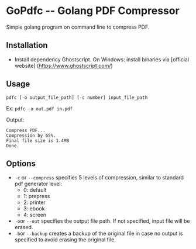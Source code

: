 GoPdfc --  Golang PDF Compressor
====================================

Simple golang program on command line to compress PDF.

Installation
-------------
* Install dependency Ghostscript.
On Windows: install binaries via [official website] (https://www.ghostscript.com/)


Usage
-----
`pdfc [-o output_file_path] [-c number] input_file_path`

Ex:
`pdfc -o out.pdf in.pdf`

Output:
```
Compress PDF...
Compression by 65%.
Final file size is 1.4MB
Done.
```

Options
-------
* `-c` or `--compress` specifies 5 levels of compression, similar to standard pdf generator level:
  * 0: default
  * 1: prepress
  * 2: printer
  * 3: ebook
  * 4: screen
* `-o`or `--out` specifies the output file path. If not specified, input file will be erased.
* `-b`or `--backup` creates a backup of the original file in case no output is specified to avoid erasing the original file.
